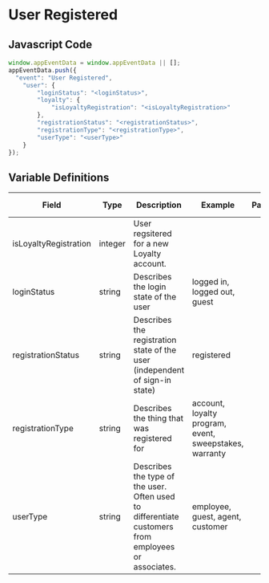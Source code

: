# User Registered

### 

## Javascript Code
```js
window.appEventData = window.appEventData || [];
appEventData.push({
  "event": "User Registered",
    "user": {
        "loginStatus": "<loginStatus>",
        "loyalty": {
            "isLoyaltyRegistration": "<isLoyaltyRegistration>"
        },
        "registrationStatus": "<registrationStatus>",
        "registrationType": "<registrationType>",
        "userType": "<userType>"
    }
});
```

## Variable Definitions

|Field|Type|Description|Example|Pattern|Min Length|Max Length|Minimum|Maximum|Multiple Of|
| --- | --- | --- | --- | --- | --- | --- | --- | --- | --- |
|isLoyaltyRegistration|integer|User regsitered for a new Loyalty account.||||||||
|loginStatus|string|Describes the login state of the user|logged in, logged out, guest|||||||
|registrationStatus|string|Describes the registration state of the user \(independent of sign-in state\)|registered|||||||
|registrationType|string|Describes the thing that was registered for |account, loyalty program, event, sweepstakes, warranty|||||||
|userType|string|Describes the type of the user.  Often used to differentiate customers from employees or associates. |employee, guest, agent, customer|||||||
